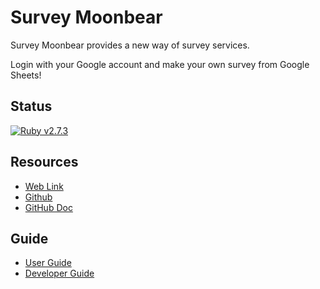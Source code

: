 # Survey Moonbear

Survey Moonbear provides a new way of survey services.
 
Login with your Google account and make your own survey from Google Sheets!


## Status
[![Ruby v2.7.3](https://img.shields.io/badge/Ruby-2.7.3-green)](https://www.ruby-lang.org/en/news/2021/04/05/ruby-2-7-3-released/)

## Resources
- [Web Link](https://moonbear.herokuapp.com/)
- [Github](https://github.com/SurveyMoonBear/SurveyMoonbear_APP)
- [GitHub Doc](doc/README.md)

## Guide
- [User Guide](doc/README.md#user-guide)
- [Developer Guide](doc/README.md#developer-guide)
